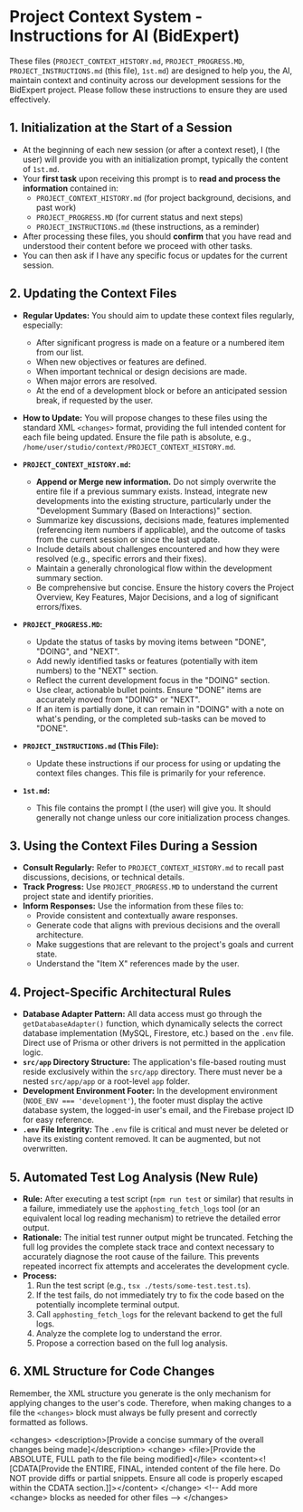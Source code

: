 # Project Context System - Instructions for AI (BidExpert)

These files (`PROJECT_CONTEXT_HISTORY.md`, `PROJECT_PROGRESS.MD`, `PROJECT_INSTRUCTIONS.md` (this file), `1st.md`) are designed to help you, the AI, maintain context and continuity across our development sessions for the BidExpert project. Please follow these instructions to ensure they are used effectively.

## 1. Initialization at the Start of a Session

*   At the beginning of each new session (or after a context reset), I (the user) will provide you with an initialization prompt, typically the content of `1st.md`.
*   Your **first task** upon receiving this prompt is to **read and process the information** contained in:
    *   `PROJECT_CONTEXT_HISTORY.md` (for project background, decisions, and past work)
    *   `PROJECT_PROGRESS.MD` (for current status and next steps)
    *   `PROJECT_INSTRUCTIONS.md` (these instructions, as a reminder)
*   After processing these files, you should **confirm** that you have read and understood their content before we proceed with other tasks.
*   You can then ask if I have any specific focus or updates for the current session.

## 2. Updating the Context Files

*   **Regular Updates:** You should aim to update these context files regularly, especially:
    *   After significant progress is made on a feature or a numbered item from our list.
    *   When new objectives or features are defined.
    *   When important technical or design decisions are made.
    *   When major errors are resolved.
    *   At the end of a development block or before an anticipated session break, if requested by the user.
*   **How to Update:** You will propose changes to these files using the standard XML `<changes>` format, providing the full intended content for each file being updated. Ensure the file path is absolute, e.g., `/home/user/studio/context/PROJECT_CONTEXT_HISTORY.md`.

*   **`PROJECT_CONTEXT_HISTORY.md`:**
    *   **Append or Merge new information.** Do not simply overwrite the entire file if a previous summary exists. Instead, integrate new developments into the existing structure, particularly under the "Development Summary (Based on Interactions)" section.
    *   Summarize key discussions, decisions made, features implemented (referencing item numbers if applicable), and the outcome of tasks from the current session or since the last update.
    *   Include details about challenges encountered and how they were resolved (e.g., specific errors and their fixes).
    *   Maintain a generally chronological flow within the development summary section.
    *   Be comprehensive but concise. Ensure the history covers the Project Overview, Key Features, Major Decisions, and a log of significant errors/fixes.

*   **`PROJECT_PROGRESS.MD`:**
    *   Update the status of tasks by moving items between "DONE", "DOING", and "NEXT".
    *   Add newly identified tasks or features (potentially with item numbers) to the "NEXT" section.
    *   Reflect the current development focus in the "DOING" section.
    *   Use clear, actionable bullet points. Ensure "DONE" items are accurately moved from "DOING" or "NEXT".
    *   If an item is partially done, it can remain in "DOING" with a note on what's pending, or the completed sub-tasks can be moved to "DONE".

*   **`PROJECT_INSTRUCTIONS.md` (This File):**
    *   Update these instructions if our process for using or updating the context files changes. This file is primarily for your reference.

*   **`1st.md`:**
    *   This file contains the prompt I (the user) will give you. It should generally not change unless our core initialization process changes.

## 3. Using the Context Files During a Session

*   **Consult Regularly:** Refer to `PROJECT_CONTEXT_HISTORY.md` to recall past discussions, decisions, or technical details.
*   **Track Progress:** Use `PROJECT_PROGRESS.MD` to understand the current project state and identify priorities.
*   **Inform Responses:** Use the information from these files to:
    *   Provide consistent and contextually aware responses.
    *   Generate code that aligns with previous decisions and the overall architecture.
    *   Make suggestions that are relevant to the project's goals and current state.
    *   Understand the "Item X" references made by the user.

## 4. Project-Specific Architectural Rules

*   **Database Adapter Pattern:** All data access must go through the `getDatabaseAdapter()` function, which dynamically selects the correct database implementation (MySQL, Firestore, etc.) based on the `.env` file. Direct use of Prisma or other drivers is not permitted in the application logic.
*   **`src/app` Directory Structure:** The application's file-based routing must reside exclusively within the `src/app` directory. There must never be a nested `src/app/app` or a root-level `app` folder.
*   **Development Environment Footer:** In the development environment (`NODE_ENV === 'development'`), the footer must display the active database system, the logged-in user's email, and the Firebase project ID for easy reference.
*   **`.env` File Integrity:** The `.env` file is critical and must never be deleted or have its existing content removed. It can be augmented, but not overwritten.

## 5. Automated Test Log Analysis (New Rule)

*   **Rule:** After executing a test script (`npm run test` or similar) that results in a failure, immediately use the `apphosting_fetch_logs` tool (or an equivalent local log reading mechanism) to retrieve the detailed error output.
*   **Rationale:** The initial test runner output might be truncated. Fetching the full log provides the complete stack trace and context necessary to accurately diagnose the root cause of the failure. This prevents repeated incorrect fix attempts and accelerates the development cycle.
*   **Process:**
    1.  Run the test script (e.g., `tsx ./tests/some-test.test.ts`).
    2.  If the test fails, do not immediately try to fix the code based on the potentially incomplete terminal output.
    3.  Call `apphosting_fetch_logs` for the relevant backend to get the full logs.
    4.  Analyze the complete log to understand the error.
    5.  Propose a correction based on the full log analysis.

## 6. XML Structure for Code Changes

Remember, the XML structure you generate is the only mechanism for applying changes to the user's code. Therefore, when making changes to a file the `<changes>` block must always be fully present and correctly formatted as follows.

&lt;changes&gt;
  &lt;description&gt;[Provide a concise summary of the overall changes being made]&lt;/description&gt;
  &lt;change&gt;
    &lt;file&gt;[Provide the ABSOLUTE, FULL path to the file being modified]&lt;/file&gt;
    &lt;content&gt;&lt;![CDATA[Provide the ENTIRE, FINAL, intended content of the file here. Do NOT provide diffs or partial snippets. Ensure all code is properly escaped within the CDATA section.]]&gt;&lt;/content&gt;
  &lt;/change&gt;
  &lt;!-- Add more &lt;change&gt; blocks as needed for other files --&gt;
&lt;/changes&gt;
